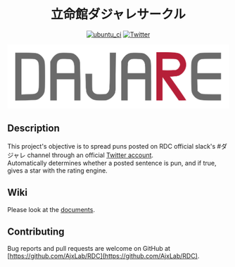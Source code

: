 <div align="center">

# 立命館ダジャレサークル

[![ubuntu_ci](https://github.com/AjxLab/RDC/workflows/ubuntu_ci/badge.svg)](https://github.com/AjxLab/RDC/actions)
[![Twitter](https://img.shields.io/badge/Twitter-%40rits_dajare-blue?style=flat-square&logo=twitter)](https://twitter.com/rits_dajare)

![](https://raw.githubusercontent.com/Ritsumeikan-Dajare-Circle/media/d72e2dbf8459689384af0de9e8b8d3e2d36a9cd2/logo/source.svg?sanitize=true)

</div>

## Description

This project's objective is to spread puns posted on RDC official slack's #ダジャレ channel through an official [Twitter account](https://twitter.com/rits_dajare).<br>
Automatically determines whether a posted sentence is pun, and if true, gives a star with the rating engine.

## Wiki

Please look at the [documents](https://github.com/AjxLab/RDC/wiki).

## Contributing

Bug reports and pull requests are welcome on GitHub at [https://github.com/AjxLab/RDC](https://github.com/AjxLab/RDC).

